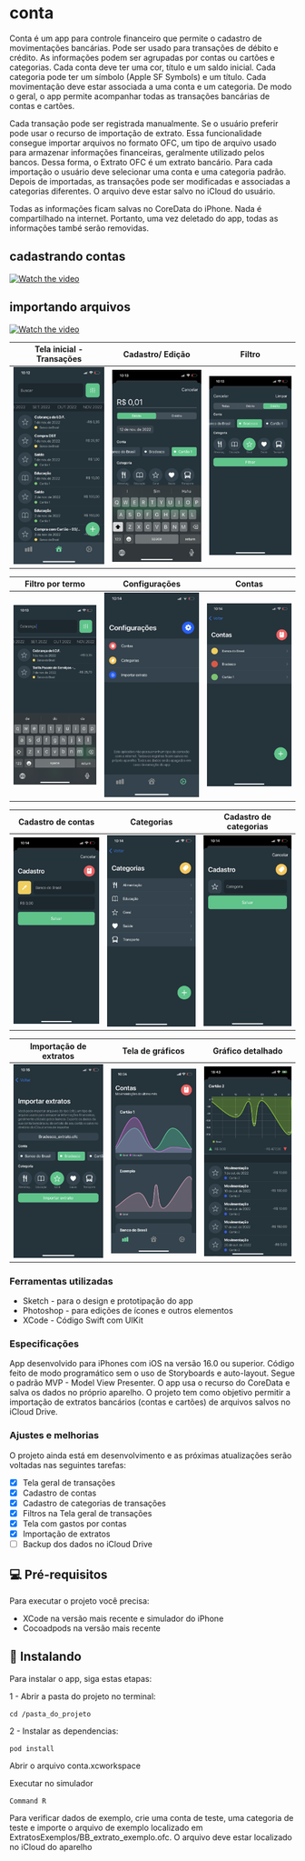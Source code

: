 # conta
Conta é um app para controle financeiro que permite o cadastro de movimentações bancárias. Pode ser usado para transações de débito e crédito. As informações podem ser agrupadas por contas ou cartões e categorias. Cada conta deve ter uma cor, título e um saldo inicial. Cada categoria pode ter um símbolo (Apple SF Symbols) e um título. Cada movimentação deve estar associada a uma conta e um categoria. De modo o geral, o app permite acompanhar todas as transações bancárias de contas e cartões. 

Cada transação pode ser registrada manualmente. Se o usuário preferir pode usar o recurso de importação de extrato. Essa funcionalidade consegue importar arquivos no formato OFC, um tipo de arquivo usado para armazenar informações financeiras, geralmente utilizado pelos bancos. Dessa forma, o Extrato OFC é um extrato bancário. Para cada importação o usuário deve selecionar uma conta e uma categoria padrão. Depois de importadas, as transações pode ser modificadas e associadas a categorias diferentes. O arquivo deve estar salvo no iCloud do usuário.

Todas as informações ficam salvas no CoreData do iPhone. Nada é compartilhado na internet. Portanto, uma vez deletado do app, todas as informações també serão removidas.

## cadastrando contas
[![Watch the video](https://i.imgur.com/vKb2F1B.png)](https://youtu.be/8vQG8niHjkA)

## importando arquivos
[![Watch the video](https://i.imgur.com/vKb2F1B.png)](https://youtu.be/vKzgVmmhQxU)

| Tela inicial - Transações  | Cadastro/ Edição | Filtro |
| - | - | - |
| <img src="https://github.com/manoelfilho/conta/blob/master/Preview/screenshot1.PNG" alt="drawing" width="200"/> | <img src="https://github.com/manoelfilho/conta/blob/master/Preview/screenshot2.PNG" alt="drawing" width="200"/> | <img src="https://github.com/manoelfilho/conta/blob/master/Preview/screenshot3.PNG" alt="drawing" width="200"/> |

| Filtro por termo  | Configurações | Contas |
| - | - | - |
| <img src="https://github.com/manoelfilho/conta/blob/master/Preview/screenshot4.PNG" alt="drawing" width="200"/> | <img src="https://github.com/manoelfilho/conta/blob/master/Preview/screenshot5.PNG" alt="drawing" width="200"/> | <img src="https://github.com/manoelfilho/conta/blob/master/Preview/screenshot6.PNG" alt="drawing" width="200"/> |

| Cadastro de contas  | Categorias | Cadastro de categorias |
| - | - | - |
| <img src="https://github.com/manoelfilho/conta/blob/master/Preview/screenshot7.PNG" alt="drawing" width="200"/> | <img src="https://github.com/manoelfilho/conta/blob/master/Preview/screenshot8.PNG" alt="drawing" width="200"/> | <img src="https://github.com/manoelfilho/conta/blob/master/Preview/screenshot9.PNG" alt="drawing" width="200"/> |

| Importação de extratos  | Tela de gráficos | Gráfico detalhado |
| - | - | - |
| <img src="https://github.com/manoelfilho/conta/blob/master/Preview/screenshot10.PNG" alt="drawing" width="200"/> | <img src="https://github.com/manoelfilho/conta/blob/master/Preview/screenshot11.PNG" alt="drawing" width="200"/> | <img src="https://github.com/manoelfilho/conta/blob/master/Preview/screenshot12.PNG" alt="drawing" width="200"/> |


### Ferramentas utilizadas

- Sketch - para o design e prototipação do app
- Photoshop - para edições de ícones e outros elementos
- XCode -  Código Swift com UIKit 


### Especificações
App desenvolvido para iPhones com iOS na versão 16.0 ou superior. Código feito de modo programático sem o uso de Storyboards e auto-layout. Segue o padrão MVP - Model View Presenter. O app usa o recurso do CoreData e salva os dados no próprio aparelho. O projeto tem como objetivo permitir a importação de extratos bancários (contas e cartões) de arquivos salvos no iCloud Drive.

### Ajustes e melhorias

O projeto ainda está em desenvolvimento e as próximas atualizações serão voltadas nas seguintes tarefas:

- [X] Tela geral de transações
- [X] Cadastro de contas
- [X] Cadastro de categorias de transações
- [X] Filtros na Tela geral de transações
- [X] Tela com gastos por contas
- [X] Importação de extratos
- [ ] Backup dos dados no iCloud Drive

## 💻 Pré-requisitos

Para executar o projeto você precisa:

* XCode na versão mais recente e simulador do iPhone
* Cocoadpods na versão mais recente


## 🚀 Instalando

Para instalar o app, siga estas etapas:

1 - Abrir a pasta do projeto no terminal:

```
cd /pasta_do_projeto

``` 
2 - Instalar as dependencias: 

```
pod install

```

Abrir o arquivo conta.xcworkspace

Executar no simulador

```
Command R

```

Para verificar dados de exemplo, crie uma conta de teste, uma categoria de teste e importe o arquivo de exemplo localizado em ExtratosExemplos/BB_extrato_exemplo.ofc. O arquivo deve estar localizado no iCloud do aparelho
